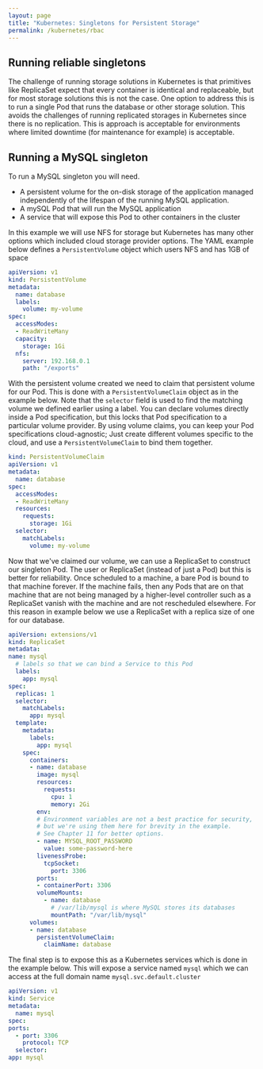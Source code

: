 ```yaml
---
layout: page
title: "Kubernetes: Singletons for Persistent Storage"
permalink: /kubernetes/rbac
---
```


## Running reliable singletons

The challenge of running storage solutions in Kubernetes is that primitives like ReplicaSet expect that every container is identical and replaceable, but for most storage solutions this is not the case. One option to address this is to run a single Pod that runs the database or other storage solution. This avoids the challenges of running replicated storages in Kubernetes since there is no replication. This is approach is acceptable for environments where limited downtime (for maintenance for example) is acceptable.

## Running a MySQL singleton

To run a MySQL singleton you will need.

* A persistent volume for the on-disk storage of the application managed independently of the lifespan of the running MySQL application.
* A mySQL Pod that will run the MySQL application
* A service that will expose this Pod to other containers in the cluster

In this example we will use NFS for storage but Kubernetes has many other options which included cloud storage provider options. The YAML example below defines a `PersistentVolume` object which users NFS and has 1GB of space

```yaml
apiVersion: v1
kind: PersistentVolume
metadata:
  name: database
  labels:
    volume: my-volume
spec:
  accessModes:
  - ReadWriteMany
  capacity:
    storage: 1Gi
  nfs:
    server: 192.168.0.1
    path: "/exports"
```

With the persistent volume created we need to claim that persistent volume for our Pod. This is done with a `PersistentVolumeClaim` object as in the example below. Note that the `selector` field is used to find the matching volume we defined earlier using a label. You can declare volumes directly inside a Pod specification, but this locks that Pod specification to a particular volume provider. By using volume claims, you can keep your Pod specifications cloud-agnostic; Just create different volumes specific to the cloud, and use a `PersistentVolumeClaim` to bind them together.

```yaml
kind: PersistentVolumeClaim
apiVersion: v1
metadata:
  name: database
spec:
  accessModes:
  - ReadWriteMany
  resources:
    requests:
      storage: 1Gi
  selector:
    matchLabels:
      volume: my-volume
```

Now that we've claimed our volume, we can use a ReplicaSet to construct our singleton Pod. The user or ReplicaSet (instead of just a Pod) but this is better for reliability. Once scheduled to a machine, a bare Pod is bound to that machine forever. If the machine fails, then any Pods that are on that machine that are not being managed by a higher-level controller such as a ReplicaSet vanish with the machine and are not rescheduled elsewhere. For this reason in example below we use a ReplicaSet with a replica size of one for our database.

```yaml
apiVersion: extensions/v1
kind: ReplicaSet
metadata:
name: mysql
  # labels so that we can bind a Service to this Pod
  labels:
    app: mysql
spec:
  replicas: 1
  selector:
    matchLabels:
      app: mysql
  template:
    metadata:
      labels:
        app: mysql
    spec:
      containers:
      - name: database
        image: mysql
        resources:
          requests:
            cpu: 1
            memory: 2Gi
        env:
        # Environment variables are not a best practice for security,
        # but we're using them here for brevity in the example.
        # See Chapter 11 for better options.
        - name: MYSQL_ROOT_PASSWORD
          value: some-password-here
        livenessProbe:
          tcpSocket:
            port: 3306
        ports:
        - containerPort: 3306
        volumeMounts:
          - name: database
            # /var/lib/mysql is where MySQL stores its databases
            mountPath: "/var/lib/mysql"
      volumes:
      - name: database
        persistentVolumeClaim:
          claimName: database
```

The final step is to expose this as a Kubernetes services which is done in the example below. This will expose a service named `mysql` which we can access at the full domain name `mysql.svc.default.cluster`

```yaml
apiVersion: v1
kind: Service
metadata:
  name: mysql
spec:
ports:
  - port: 3306
    protocol: TCP
  selector:
app: mysql
```
